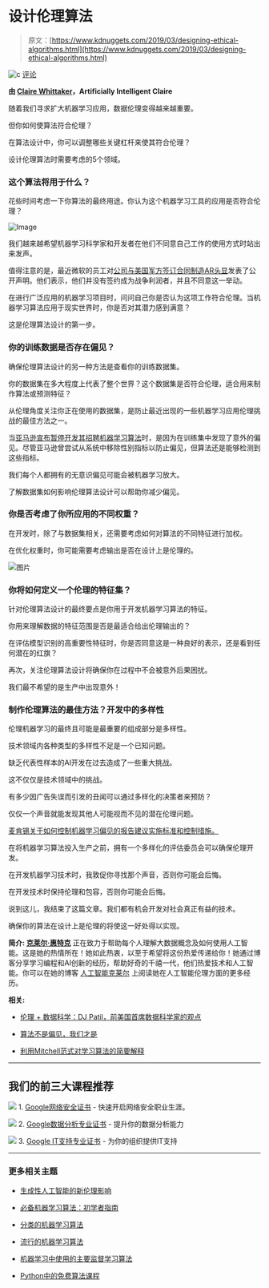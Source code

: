 # 设计伦理算法

> 原文：[https://www.kdnuggets.com/2019/03/designing-ethical-algorithms.html](https://www.kdnuggets.com/2019/03/designing-ethical-algorithms.html)

![c](../Images/3d9c022da2d331bb56691a9617b91b90.png) [评论](#comments)

**由 [Claire Whittaker](https://www.artificiallyintelligentclaire.com/)，Artificially Intelligent Claire**

随着我们寻求扩大机器学习应用，数据伦理变得越来越重要。

但你如何使算法符合伦理？

在算法设计中，你可以调整哪些关键杠杆来使其符合伦理？

设计伦理算法时需要考虑的5个领域。

### 这个算法将用于什么？

花些时间考虑一下你算法的最终用途。你认为这个机器学习工具的应用是否符合伦理？

![Image](../Images/172a622ff39df43130ad6e11c25c0778.png)

我们越来越希望机器学习科学家和开发者在他们不同意自己工作的使用方式时站出来发声。

值得注意的是，最近微软的员工对[公司与美国军方签订合同制造AR头显](https://www.theguardian.com/technology/2019/feb/22/microsoft-protest-us-army-augmented-reality-headsets)发表了公开声明。他们表示，他们并没有签约成为战争利润者，并且不同意这一举动。

在进行广泛应用的机器学习项目时，问问自己你是否认为这项工作符合伦理。当机器学习算法应用于现实世界时，你是否对其潜力感到满意？

这是伦理算法设计的第一步。

### 你的训练数据是否存在偏见？

确保伦理算法设计的另一种方法是查看你的训练数据集。

你的数据集在多大程度上代表了整个世界？这个数据集是否符合伦理，适合用来制作算法或预测特征？

从伦理角度关注你正在使用的数据集，是防止最近出现的一些机器学习应用伦理挑战的最佳方法之一。

当[亚马逊宣布暂停开发其招聘机器学习算法](https://www.reuters.com/article/us-amazon-com-jobs-automation-insight/amazon-scraps-secret-ai-recruiting-tool-that-showed-bias-against-women-idUSKCN1MK08G)时，是因为在训练集中发现了意外的偏见。尽管亚马逊曾尝试从系统中移除性别指标以防止偏见，但算法还是能够检测到这些指标。

我们每个人都拥有的无意识偏见可能会被机器学习放大。

了解数据集如何影响伦理算法设计可以帮助你减少偏见。

### 你是否考虑了你所应用的不同权重？

在开发时，除了与数据集相关，还需要考虑如何对算法的不同特征进行加权。

在优化权重时，你可能需要考虑输出是否在设计上是伦理的。

![图片](../Images/71cb6480795ad012adb1e4a19170768c.png)

### 你将如何定义一个伦理的特征集？

针对伦理算法设计的最终要点是你用于开发机器学习算法的特征。

你用来理解数据的特征范围是否是最适合给出伦理输出的？

在评估模型识别的高重要性特征时，你是否同意这是一种良好的表示，还是看到任何潜在的红旗？

再次，关注伦理算法设计将确保你在过程中不会被意外后果困扰。

我们最不希望的是生产中出现意外！

### 制作伦理算法的最佳方法？开发中的多样性

伦理机器学习的最终且可能是最重要的组成部分是多样性。

技术领域内各种类型的多样性不足是一个已知问题。

缺乏代表性样本的AI开发在过去造成了一些重大挑战。

这不仅仅是技术领域中的挑战。

有多少因广告失误而引发的丑闻可以通过多样化的决策者来预防？

仅仅一个声音就能发现其他人可能视而不见的潜在伦理问题。

[麦肯锡关于如何控制机器学习偏见的报告建议实施标准和控制措施。](https://www.mckinsey.com/business-functions/risk/our-insights/controlling-machine-learning-algorithms-and-their-biases)

在将机器学习算法投入生产之前，拥有一个多样化的评估委员会可以确保伦理开发。

在开发机器学习技术时，我敦促你寻找那个声音，否则你可能会后悔。

在开发技术时保持伦理和包容，否则你可能会后悔。

说到这儿，我结束了这篇文章。我们都有机会开发对社会真正有益的技术。

确保你的算法在设计上是伦理的将使这一好处得以实现。

**简介: [克莱尔·惠特克](https://www.artificiallyintelligentclaire.com/)** 正在致力于帮助每个人理解大数据概念及如何使用人工智能。这是她的热情所在！她如此热衷，以至于希望将这份热爱传递给你！她通过博客分享学习编程和AI创新的经历，帮助好奇的千禧一代，他们热爱技术和人工智能。你可以在她的博客 [人工智能克莱尔](https://www.artificiallyintelligentclaire.com/) 上阅读她在人工智能伦理方面的更多经历。

**相关:**

+   [伦理 + 数据科学：DJ Patil，前美国首席数据科学家的观点](/2018/09/ethics-data-science.html)

+   [算法不是偏见，我们才是](/2019/01/algorithms-arent-biased-we-are.html)

+   [利用Mitchell范式对学习算法的简要解释](/2018/10/mitchell-paradigm-concise-explanation-learning-algorithms.html)

* * *

## 我们的前三大课程推荐

![](../Images/0244c01ba9267c002ef39d4907e0b8fb.png) 1\. [Google网络安全证书](https://www.kdnuggets.com/google-cybersecurity) - 快速开启网络安全职业生涯。

![](../Images/e225c49c3c91745821c8c0368bf04711.png) 2\. [Google数据分析专业证书](https://www.kdnuggets.com/google-data-analytics) - 提升你的数据分析能力

![](../Images/0244c01ba9267c002ef39d4907e0b8fb.png) 3\. [Google IT支持专业证书](https://www.kdnuggets.com/google-itsupport) - 为你的组织提供IT支持

* * *

### 更多相关主题

+   [生成性人工智能的新伦理影响](https://www.kdnuggets.com/the-new-ethical-implications-of-generative-artificial-intelligence)

+   [必备机器学习算法：初学者指南](https://www.kdnuggets.com/2021/05/essential-machine-learning-algorithms-beginners.html)

+   [分类的机器学习算法](https://www.kdnuggets.com/2022/03/machine-learning-algorithms-classification.html)

+   [流行的机器学习算法](https://www.kdnuggets.com/2022/05/popular-machine-learning-algorithms.html)

+   [机器学习中使用的主要监督学习算法](https://www.kdnuggets.com/2022/06/primary-supervised-learning-algorithms-used-machine-learning.html)

+   [Python中的免费算法课程](https://www.kdnuggets.com/2022/09/free-algorithms-python-course.html)
